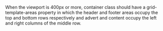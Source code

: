 When the viewport is 400px or more, container class should have a grid-template-areas property in which the header and footer areas occupy the top and bottom rows respectively and advert and content occupy the left and right columns of the middle row.